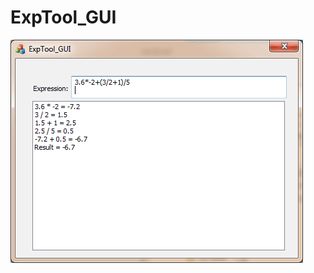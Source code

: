 # ExpTool_GUI
![image](https://github.com/VideoCardGuy/ExpTool_GUI/raw/master/ScreenShot/Show1.png)

